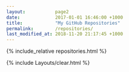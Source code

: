 ```yaml
---
layout:           page2
date:             2017-01-01 16:46:00 +1000
title:            "My GitHub Repositories"
permalink:        /repositories/
last_modified_at: 2018-11-20 21:17:45 +1000
---
```


{% include_relative repositories.html %}

{% include Layouts/clear.html %}
